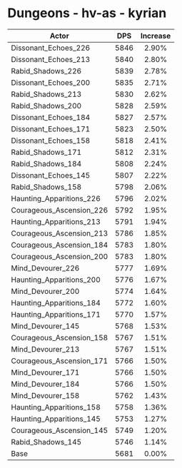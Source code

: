 # Dungeons - hv-as - kyrian
| Actor | DPS | Increase |
|---|:---:|:---:|
|Dissonant_Echoes_226|5846|2.90%|
|Dissonant_Echoes_213|5840|2.80%|
|Rabid_Shadows_226|5839|2.78%|
|Dissonant_Echoes_200|5835|2.71%|
|Rabid_Shadows_213|5830|2.62%|
|Rabid_Shadows_200|5828|2.59%|
|Dissonant_Echoes_184|5827|2.57%|
|Dissonant_Echoes_171|5823|2.50%|
|Dissonant_Echoes_158|5818|2.41%|
|Rabid_Shadows_171|5812|2.31%|
|Rabid_Shadows_184|5808|2.24%|
|Dissonant_Echoes_145|5807|2.22%|
|Rabid_Shadows_158|5798|2.06%|
|Haunting_Apparitions_226|5796|2.02%|
|Courageous_Ascension_226|5792|1.95%|
|Haunting_Apparitions_213|5791|1.94%|
|Courageous_Ascension_213|5786|1.85%|
|Courageous_Ascension_184|5783|1.80%|
|Courageous_Ascension_200|5783|1.80%|
|Mind_Devourer_226|5777|1.69%|
|Haunting_Apparitions_200|5776|1.67%|
|Mind_Devourer_200|5774|1.64%|
|Haunting_Apparitions_184|5772|1.60%|
|Haunting_Apparitions_171|5770|1.57%|
|Mind_Devourer_145|5768|1.53%|
|Courageous_Ascension_158|5767|1.51%|
|Mind_Devourer_213|5767|1.51%|
|Courageous_Ascension_171|5766|1.50%|
|Mind_Devourer_171|5766|1.50%|
|Mind_Devourer_184|5766|1.50%|
|Mind_Devourer_158|5762|1.43%|
|Haunting_Apparitions_158|5758|1.36%|
|Haunting_Apparitions_145|5753|1.27%|
|Courageous_Ascension_145|5749|1.20%|
|Rabid_Shadows_145|5746|1.14%|
|Base|5681|0.00%|
